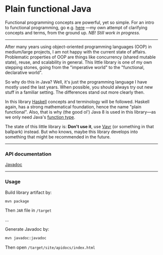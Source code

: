 # Plain functional Java

Functional programming concepts are powerful, yet so simple.
For an intro to functional programming, go e.g. [here](https://functionalprogramming.now.sh/1-functions-and-values.html) &mdash;my own attempt of clarifying concepts and terms, from the ground up.
_NB! Still work in progress._

---

After many years using object-oriented programming languages (OOP) in medium/large projects,
I am not happy with the current state of affairs.
Problematic properties of OOP are things like concurrency (shared mutable state), reuse, and scalability in general.
This little library is one of my own stepping stones, going from the "imperative world" to the "functional, declarative world".

So why do this in Java?
Well, it's just the programming language I have mostly used the last years.
When possible, you should always try out new stuff in a familiar setting.
The differences stand out more clearly then.

In this library [Haskell](https://www.haskell.org) concepts and terminology will be followed.
Haskell again, has a strong mathematical foundation,
hence the name "plain functional".
Also, that is why (the good ol') Java 8 is used in this library&mdash;as we only need Java's [function type](https://en.wikipedia.org/wiki/Function_type).

The state of this little library is:
<b>Don't use it</b>, use [Vavr](https://www.vavr.io) (or something in that ballpark) instead.
But who knows, maybe this library develops into something that might be recommended in the future.

---

### API documentation

[Javadoc](https://plain-functional-javadoc.vercel.app/)

---

### Usage

Build library artifact by:
```cmd
mvn package
```
Then `JAR` file in `/target`

...

Generate Javadoc by:
```cmd
mvn javadoc:javadoc
```
Then open `/target/site/apidocs/index.html`
